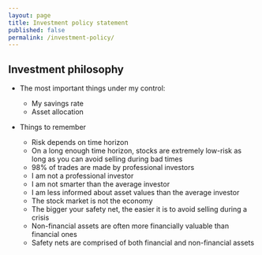 ```yaml
---
layout: page
title: Investment policy statement
published: false
permalink: /investment-policy/
---
```


## Investment philosophy

- The most important things under my control:
    - My savings rate
    - Asset allocation

- Things to remember
    - Risk depends on time horizon
    - On a long enough time horizon, stocks are extremely low-risk as long as you can avoid selling during bad times
    - 98% of trades are made by professional investors
    - I am not a professional investor
    - I am not smarter than the average investor
    - I am less informed about asset values than the average investor
    - The stock market is not the economy
    - The bigger your safety net, the easier it is to avoid selling during a crisis
    - Non-financial assets are often more financially valuable than financial ones
    - Safety nets are comprised of both financial and non-financial assets